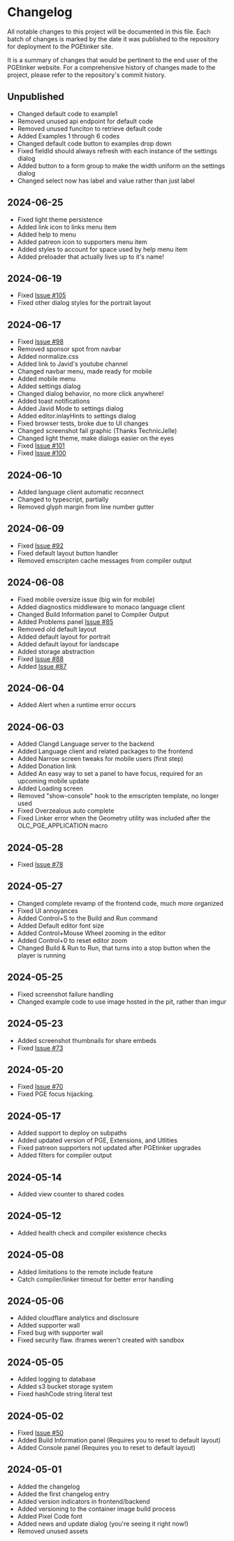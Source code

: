 # Changelog

All notable changes to this project will be documented in this file. Each batch of changes is marked by the date it was published to the repository for deployment to the PGEtinker site.

It is a summary of changes that would be pertinent to the end user of the PGEtinker website. For a comprehensive history of changes made to the project, please refer to the repository's commit history.

## Unpublished

- Changed default code to example1
- Removed unused api endpoint for default code
- Removed unused funciton to retrieve default code
- Added Examples 1 through 6 codes
- Changed default code button to examples drop down
- Fixed fieldId should always refresh with each instance of the settings dialog
- Added button to a form group to make the width uniform on the settings dialog
- Changed select now has label and value rather than just label

## 2024-06-25

- Fixed light theme persistence
- Added link icon to links menu item
- Added help to menu
- Added patreon icon to supporters menu item
- Added styles to account for space used by help menu item
- Added preloader that actually lives up to it's name!

## 2024-06-19

- Fixed [Issue #105](https://github.com/Moros1138/PGEtinker/issues/105)
- Fixed other dialog styles for the portrait layout

## 2024-06-17

- Fixed [Issue #98](https://github.com/Moros1138/PGEtinker/issues/98)
- Removed sponsor spot from navbar
- Added normalize.css
- Added link to Javid's youtube channel
- Changed navbar menu, made ready for mobile
- Added mobile menu
- Added settings dialog
- Changed dialog behavior, no more click anywhere!
- Added toast notifications
- Added Javid Mode to settings dialog
- Added editor.inlayHints to settings dialog
- Fixed browser tests, broke due to UI changes
- Changed screenshot fail graphic (Thanks TechnicJelle)
- Changed light theme, make dialogs easier on the eyes
- Fixed [Issue #101](https://github.com/Moros1138/PGEtinker/issues/101)
- Fixed [Issue #100](https://github.com/Moros1138/PGEtinker/issues/100)

## 2024-06-10

- Added language client automatic reconnect
- Changed to typescript, partially
- Removed glyph margin from line number gutter

## 2024-06-09

- Fixed [Issue #92](https://github.com/Moros1138/PGEtinker/issues/92)
- Fixed default layout button handler
- Removed emscripten cache messages from compiler output

## 2024-06-08

- Fixed mobile oversize issue (big win for mobile)
- Added diagnostics middleware to monaco language client
- Changed Build Information panel to Compiler Output
- Added Problems panel [Issue #85](https://github.com/Moros1138/PGEtinker/issues/85)
- Removed old default layout
- Added default layout for portrait
- Added default layout for landscape
- Added storage abstraction
- Fixed [Issue #88](https://github.com/Moros1138/PGEtinker/issues/88)
- Added [Issue #87](https://github.com/Moros1138/PGEtinker/issues/87)

## 2024-06-04

- Added Alert when a runtime error occurs

## 2024-06-03

- Added Clangd Language server to the backend
- Added Language client and related packages to the frontend
- Added Narrow screen tweaks for mobile users (first step)
- Added Donation link
- Added An easy way to set a panel to have focus, required for an upcoming mobile update
- Added Loading screen
- Removed "show-console" hook to the emscripten template, no longer used
- Fixed Overzealous auto complete
- Fixed Linker error when the Geometry utility was included after the OLC_PGE_APPLICATION macro

## 2024-05-28

- Fixed [Issue #78](https://github.com/Moros1138/PGEtinker/issues/78)

## 2024-05-27

- Changed complete revamp of the frontend code, much more organized
- Fixed UI annoyances
- Added Control+S to the Build and Run command
- Added Default editor font size
- Added Control+Mouse Wheel zooming in the editor
- Added Control+0 to reset editor zoom
- Changed Build &amp; Run to Run, that turns into a stop button when the player is running

## 2024-05-25

- Fixed screenshot failure handling
- Changed example code to use image hosted in the pit, rather than imgur

## 2024-05-23

- Added screenshot thumbnails for share embeds
- Fixed [Issue #73](https://github.com/Moros1138/PGEtinker/issues/73)

## 2024-05-20

- Fixed [Issue #70](https://github.com/Moros1138/PGEtinker/issues/70)
- Fixed PGE focus hijacking.

## 2024-05-17

- Added support to deploy on subpaths
- Added updated version of PGE, Extensions, and Utlities
- Fixed patreon supporters not updated after PGEtinker upgrades
- Added filters for compiler output

## 2024-05-14

- Added view counter to shared codes

## 2024-05-12

- Added health check and compiler existence checks

## 2024-05-08

- Added limitations to the remote include feature
- Catch compiler/linker timeout for better error handling

## 2024-05-06

- Added cloudflare analytics and disclosure
- Added supporter wall
- Fixed bug with supporter wall
- Fixed security flaw. iframes weren't created with sandbox

## 2024-05-05

- Added logging to database
- Added s3 bucket storage system
- Fixed hashCode string literal test

## 2024-05-02

- Fixed [Issue #50](https://github.com/Moros1138/PGEtinker/issues/50)
- Added Build Information panel (Requires you to reset to default layout)
- Added Console panel (Requires you to reset to default layout)

## 2024-05-01

- Added the changelog
- Added the first changelog entry
- Added version indicators in frontend/backend
- Added versioning to the container image build process
- Added Pixel Code font
- Added news and update dialog (you're seeing it right now!)
- Removed unused assets
